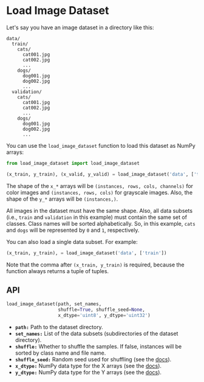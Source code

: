 # Load Image Dataset

Let's say you have an image dataset in a directory like this:

```
data/
  train/
    cats/
      cat001.jpg
      cat002.jpg
      ...
    dogs/
      dog001.jpg
      dog002.jpg
      ...
  validation/
    cats/
      cat001.jpg
      cat002.jpg
      ...
    dogs/
      dog001.jpg
      dog002.jpg
      ...
```

You can use the `load_image_dataset` function to load this dataset as NumPy arrays:

```python
from load_image_dataset import load_image_dataset

(x_train, y_train), (x_valid, y_valid) = load_image_dataset('data', ['train', 'validation'])
```

The shape of the `x_*` arrays will be `(instances, rows, cols, channels)` for color images and `(instances, rows, cols)` for grayscale images. Also, the shape of the `y_*` arrays will be `(instances,)`.

All images in the dataset must have the same shape. Also, all data subsets (i.e., `train` and `validation` in this example) must contain the same set of classes. Class names will be sorted alphabetically. So, in this example, `cats` and `dogs` will be represented by `0` and `1`, respectively.

You can also load a single data subset. For example:

```python
(x_train, y_train), = load_image_dataset('data', ['train'])
```

Note that the comma after `(x_train, y_train)` is required, because the function always returns a tuple of tuples.

## API

```python
load_image_dataset(path, set_names,
                   shuffle=True, shuffle_seed=None,
                   x_dtype='uint8', y_dtype='uint32')
```

- **`path:`** Path to the dataset directory.
- **`set_names:`** List of the data subsets (subdirectories of the dataset directory).
- **`shuffle:`** Whether to shuffle the samples. If false, instances will be sorted by class name and file name.
- **`shuffle_seed:`** Random seed used for shuffling (see the [docs](https://docs.python.org/3/library/random.html#random.seed)).
- **`x_dtype:`** NumPy data type for the X arrays (see the [docs](https://www.numpy.org/devdocs/user/basics.types.html)).
- **`y_dtype:`** NumPy data type for the Y arrays (see the [docs](https://www.numpy.org/devdocs/user/basics.types.html)).
